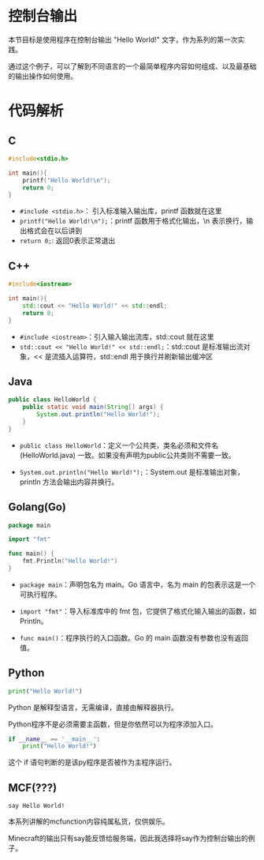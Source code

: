 # 控制台输出

本节目标是使用程序在控制台输出 "Hello World!" 文字，作为系列的第一次实践。

通过这个例子，可以了解到不同语言的一个最简单程序内容如何组成、以及最基础的输出操作如何使用。

# 代码解析

## C

```c
#include<stdio.h>

int main(){
    printf("Hello World!\n");
    return 0;
}
```

- `#include <stdio.h>`： 引入标准输入输出库，printf 函数就在这里
- `printf("Hello World!\n");`：printf 函数用于格式化输出，\n 表示换行，输出格式会在以后讲到
- `return 0;`: 返回0表示正常退出

## C++

```cpp
#include<iostream>

int main(){
    std::cout << "Hello World!" << std::endl;
    return 0;
}
```

- `#include <iostream>`：引入输入输出流库，std::cout 就在这里
- `std::cout << "Hello World!" << std::endl;`：std::cout 是标准输出流对象，<< 是流插入运算符，std::endl 用于换行并刷新输出缓冲区

## Java

```Java
public class HelloWorld {
    public static void main(String[] args) {
        System.out.println("Hello World!");
    }
}
```

- `public class HelloWorld`：定义一个公共类，类名必须和文件名 (HelloWorld.java) 一致。如果没有声明为public公共类则不需要一致。

- `System.out.println("Hello World!");`：System.out 是标准输出对象，println 方法会输出内容并换行。

## Golang(Go)

```go
package main

import "fmt"

func main() {
    fmt.Println("Hello World!")
}
```

- `package main`：声明包名为 main。Go 语言中，名为 main 的包表示这是一个可执行程序。

- `import "fmt"`：导入标准库中的 fmt 包，它提供了格式化输入输出的函数，如 Println。

- `func main()`：程序执行的入口函数。Go 的 main 函数没有参数也没有返回值。

## Python

```python
print("Hello World!")
```

Python 是解释型语言，无需编译，直接由解释器执行。

Python程序不是必须需要主函数，但是你依然可以为程序添加入口。

```python
if __name__ == '__main__':
    print("Hello World!")
```

这个 if 语句判断的是该py程序是否被作为主程序运行。

## MCF(???)

```mcfunction
say Hello World!
```

本系列讲解的mcfunction内容纯属私货，仅供娱乐。

Minecraft的输出只有say能反馈给服务端，因此我选择将say作为控制台输出的例子。